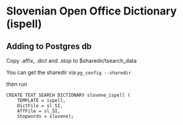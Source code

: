 # Slovenian Open Office Dictionary (ispell)


## Adding to Postgres db

Copy .affix, .dict and .stop to $sharedir/tsearch_data

You can get the sharedir via `pg_config --sharedir`

then run 

```
CREATE TEXT SEARCH DICTIONARY slovene_ispell (
    TEMPLATE = ispell,
    DictFile = sl_SI,
    AffFile = sl_SI,
    Stopwords = slovene);
```

